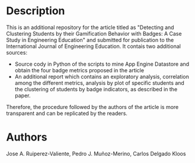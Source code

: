 # Description

This is an additional repository for the article titled as "Detecting and Clustering Students by their Gamification Behavior with Badges: A Case Study in Engineering Education" and submitted for publication to the International Journal of Engineering Education. It contais two additional sources:

- Source cody in Python of the scripts to mine App Engine Datastore and obtain the four badge metrics proposed in the article
- An additional report which contains an exploratory analysis, correlation among the different metrics, analysis by plot of specific students and the clustering of students by badge indicators, as described in the paper. 

Therefore, the procedure followed by the authors of the article is more transparent and can be replicated by the readers.

# Authors
Jose A. Ruiperez-Valiente, Pedro J. Muñoz-Merino, Carlos Delgado Kloos
